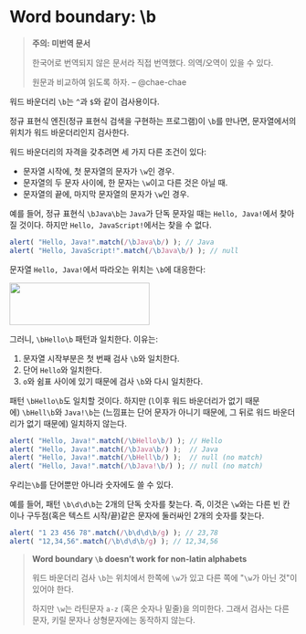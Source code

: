 # Word boundary: \b

>**주의: 미번역 문서**
>
>한국어로 번역되지 않은 문서라 직접 번역했다. 의역/오역이 있을 수 있다.
>
>원문과 비교하여 읽도록 하자. 
>– @chae-chae

워드 바운더리 `\b`는 `^`과 `$`와 같이 검사용이다.

정규 표현식 엔진(정규 표현식 검색을 구현하는 프로그램)이 `\b`를 만나면, 문자열에서의 위치가 워드 바운더리인지 검사한다.

워드 바운더리의 자격을 갖추려면 세 가지 다른 조건이 있다:

- 문자열 시작에, 첫 문자열의 문자가 `\w`인 경우.
- 문자열의 두 문자 사이에, 한 문자는 `\w`이고 다른 것은 아닐 때.
- 문자열의 끝에, 마지막 문자열의 문자가 `\w`인 경우.

예를 들어, 정규 표현식 `\bJava\b`는 `Java`가 단독 문자일 때는 `Hello, Java!`에서 찾아질 것이다. 하지만 `Hello, JavaScript!`에서는 찾을 수 없다.

```js
alert( "Hello, Java!".match(/\bJava\b/) ); // Java
alert( "Hello, JavaScript!".match(/\bJava\b/) ); // null
```

문자열 `Hello, Java!`에서 따라오는 위치는 `\b`에 대응한다:

<img src="https://ko.javascript.info/article/regexp-boundary/hello-java-boundaries.svg" alt="" width="245" height="74">

그러니, `\bHello\b` 패턴과 일치한다. 이유는:

1. 문자열 시작부분은 첫 번째 검사 `\b`와 일치한다.
2. 단어 `Hello`와 일치한다.
3. `o`와 쉼표 사이에 있기 때문에 검사 `\b`와 다시 일치한다.

패턴 `\bHello\b`도 일치할 것이다. 하지만 (`l`이후 워드 바운더리가 없기 때문에) `\bHell\b`와 `Java!\b`는 (느낌표는 단어 문자가 아니기 때문에, 그 뒤로 워드 바운더리가 없기 때문에) 일치하지 않는다.

```js
alert( "Hello, Java!".match(/\bHello\b/) ); // Hello
alert( "Hello, Java!".match(/\bJava\b/) );  // Java
alert( "Hello, Java!".match(/\bHell\b/) );  // null (no match)
alert( "Hello, Java!".match(/\bJava!\b/) ); // null (no match)
```

우리는`\b`를 단어뿐만 아니라 숫자에도 쓸 수 있다.

예를 들어, 패턴 `\b\d\d\b`는 2개의 단독 숫자를 찾는다. 즉, 이것은 `\w`와는 다른 빈 칸이나 구두점(혹은 텍스트 시작/끝)같은 문자에 둘러싸인 2개의 숫자를 찾는다.

```js
alert( "1 23 456 78".match(/\b\d\d\b/g) ); // 23,78
alert( "12,34,56".match(/\b\d\d\b/g) ); // 12,34,56
```

>**Word boundary `\b` doesn’t work for non-latin alphabets**
>
>워드 바운더리 검사 `\b`는 위치에서 한쪽에 `\w`가 있고 다른 쪽에 "`\w`가 아닌 것"이 있어야 한다.
>
>하지만 `\w`는 라틴문자 `a-z` (혹은 숫자나 밑줄)을 의미한다. 그래서 검사는 다른 문자, 키릴 문자나 상형문자에는 동작하지 않는다.
